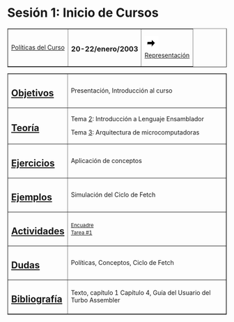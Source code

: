 
Sesión 1: Inicio de Cursos
==========================

<table border="1" cellpadding="2">

<tbody>

<tr>

<td>

[Políticas del Curso](../politica.md)</td>

<td>

### <span lang="en-us">20-22</span>/enero/200<span lang="en-us">3</span>

</td>

<td>

[![Sesión Siguiente](../../images/sigue.gif)  
Representación](../Sesiones/sv02.md)

</td>

</tr>

</tbody>

</table>


<table border="1" cellpadding="2">

<tbody>

<tr>

<td>

## [Objetivos](../Objetivos/obj01.md)

</td>

<td>Presentación, Introducción al curso</td>

</tr>

<tr>

<td>

## [Teoría](../Temas/clase02.md#teoría)

</td>

<td>

Tema [2](../Temas/clase02.md): Introducción a Lenguaje Ensamblador

Tema [3](../Temas/clase03.md): Arquitectura de microcomputadoras

</td>

</tr>

<tr>

<td>

## [Ejercicios](../Ejercicios/ejer01.md)

</td>

<td>Aplicación de conceptos</td>

</tr>

<tr>

<td>

## [Ejemplos](../Ejemplos/ejem01.md)

</td>

<td>Simulación del Ciclo de Fetch</td>

</tr>

<tr>

<td>

## [Actividades](../Actividades/actv01.md)

</td>

<td><small>

[Encuadre  
](../Encuadre/sv00.md)</small>[<small>Tarea #1</small>](../Actividades/actv01.md)</td>

</tr>

<tr>

<td>

## [Dudas](../FAQs/dudas01.md)

</td>

<td>Políticas, Conceptos, Ciclo de Fetch</td>

</tr>

<tr>

<td>

## [Bibliografía](../Temas/clase02.md#bibliografía)

</td>

<td>Texto, capítulo 1  
Capítulo 4, Guía del Usuario del Turbo Assembler</td>

</tr>

</tbody>

</table>